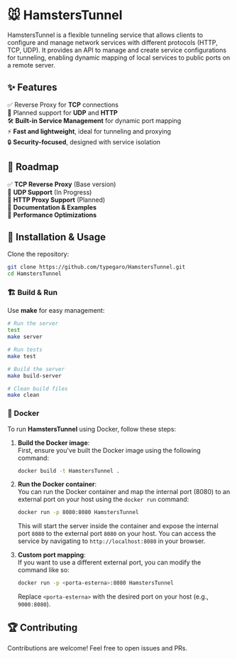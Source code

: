 # 🐭 HamstersTunnel

HamstersTunnel is a flexible tunneling service that allows clients 
to configure and manage network services with different protocols (HTTP, TCP, UDP). 
It provides an API to manage and create service configurations for tunneling,
enabling dynamic mapping of local services to public ports on a remote server.

## ✨ Features

✅ Reverse Proxy for **TCP** connections  
🔄 Planned support for **UDP** and **HTTP**  
🛠️ **Built-in Service Management** for dynamic port mapping  
⚡ **Fast and lightweight**, ideal for tunneling and proxying  
🔒 **Security-focused**, designed with service isolation  

## 📌 Roadmap

✅ **TCP Reverse Proxy** (Base version)  
🔄 **UDP Support** (In Progress)  
🔄 **HTTP Proxy Support** (Planned)  
📖 **Documentation & Examples**  
🚀 **Performance Optimizations**  

## 🚀 Installation & Usage

Clone the repository:

```sh
git clone https://github.com/typegaro/HamstersTunnel.git
cd HamstersTunnel
```

### 🏗️ Build & Run

Use **make** for easy management:

```sh
# Run the server
test
make server

# Run tests
make test

# Build the server
make build-server

# Clean build files
make clean
```

### 🐳 Docker

To run **HamstersTunnel** using Docker, follow these steps:

1. **Build the Docker image**:  
   First, ensure you've built the Docker image using the following command:

   ```sh
   docker build -t HamstersTunnel .
   ```

2. **Run the Docker container**:  
   You can run the Docker container and map the internal port (8080) to an external port on your host using the `docker run` command:

   ```sh
   docker run -p 8080:8080 HamstersTunnel
   ```

   This will start the server inside the container and expose the internal port `8080` to the external port `8080` on your host. You can access the service by navigating to `http://localhost:8080` in your browser.

3. **Custom port mapping**:  
   If you want to use a different external port, you can modify the command like so:

   ```sh
   docker run -p <porta-esterna>:8080 HamstersTunnel
   ```

   Replace `<porta-esterna>` with the desired port on your host (e.g., `9000:8080`).


## 🏆 Contributing

Contributions are welcome! Feel free to open issues and PRs.



